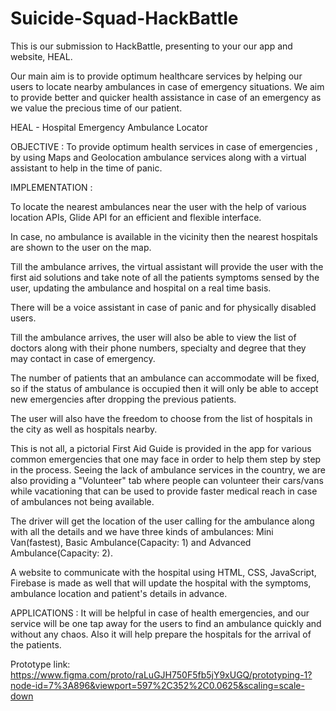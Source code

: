 # Suicide-Squad-HackBattle
This is our submission to HackBattle, presenting to your our app and website, HEAL.

Our main aim is to provide optimum healthcare services by helping our users to locate nearby ambulances in case of emergency situations. We aim to provide better and quicker health assistance in case of an emergency as we value the precious time of our patient.

HEAL - Hospital Emergency Ambulance Locator

OBJECTIVE : To provide optimum health services in case of emergencies , by using Maps and Geolocation ambulance services along with a virtual assistant to help in the time of panic.

IMPLEMENTATION :

To locate the nearest ambulances near the user with the help of various location APIs, Glide API for an efficient and flexible interface.

In case, no ambulance is available in the vicinity then the nearest hospitals are shown to the user on the map.

Till the ambulance arrives, the virtual assistant will provide the user with the first aid solutions and take note of all the patients symptoms sensed by the user, updating the ambulance and hospital on a real time basis.

There will be a voice assistant in case of panic and for physically disabled users.

Till the ambulance arrives, the user will also be able to view the list of doctors along with their phone numbers, specialty and degree that they may contact in case of emergency.

The number of patients that an ambulance can accommodate will be fixed, so if the status of ambulance is occupied then it will only be able to accept new emergencies after dropping the previous patients.

The user will also have the freedom to choose from the list of hospitals in the city as well as hospitals nearby.

This is not all, a pictorial First Aid Guide is provided in the app for various common emergencies that one may face in order to help them step by step in the process. Seeing the lack of ambulance services in the country, we are also providing a "Volunteer" tab where people can volunteer their cars/vans while vacationing that can be used to provide faster medical reach in case of ambulances not being available.

The driver will get the location of the user calling for the ambulance along with all the details and we have three kinds of ambulances: Mini Van(fastest), Basic Ambulance(Capacity: 1) and Advanced Ambulance(Capacity: 2).

A website to communicate with the hospital using HTML, CSS, JavaScript, Firebase is made as well that will update the hospital with the symptoms, ambulance location and patient's details in advance.

APPLICATIONS : It will be helpful in case of health emergencies, and our service will be one tap away for the users to find an ambulance quickly and without any chaos. Also it will help prepare the hospitals for the arrival of the patients.

Prototype link: https://www.figma.com/proto/raLuGJH750F5fb5jY9xUGQ/prototyping-1?node-id=7%3A896&viewport=597%2C352%2C0.0625&scaling=scale-down
